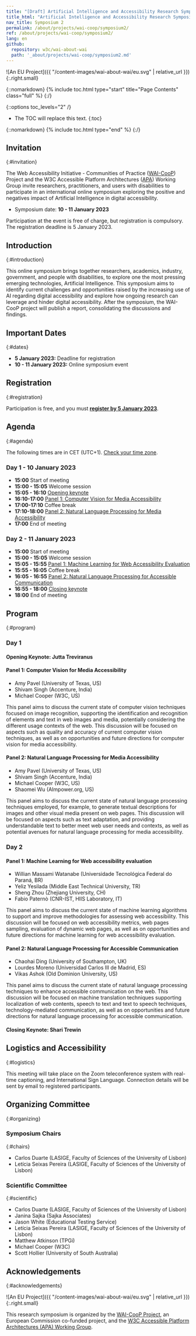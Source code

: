 ```yaml
---
title: "[Draft] Artificial Intelligence and Accessibility Research Symposium 10 - 11 January 2023"
title_html: "Artificial Intelligence and Accessibility Research Symposium <br /> 10 - 11 January 2023"
nav_title: Symposium 2
permalink: /about/projects/wai-coop/symposium2/
ref: /about/projects/wai-coop/symposium2/
lang: en
github:
  repository: w3c/wai-about-wai
  path: '_about/projects/wai-coop/symposium2.md'
---
```


![An EU Project]({{ "/content-images/wai-about-wai/eu.svg" | relative_url }}){:.right.small}

{::nomarkdown}
{% include toc.html type="start" title="Page Contents" class="full" %}
{:/}

{::options toc_levels="2" /}

-   The TOC will replace this text.
{:toc}


{::nomarkdown}
{% include toc.html type="end" %}
{:/}

## Invitation
{:#invitation}

The Web Accessibility Initiative - Communities of Practice ([WAI-CooP](https://www.w3.org/WAI/about/projects/wai-coop/)) Project and the W3C Accessible Platform Architectures ([APA](https://www.w3.org/WAI/APA/)) Working Group invite researchers, practitioners, and users with disabilities to participate in an international online symposium exploring the positive and negatives impact of Artificial Intelligence in digital accessibility.

- Symposium date: **10 - 11 January 2023**


Participation at the event is free of charge, but registration is compulsory. The registration deadline is 5 January 2023.

## Introduction
{:#introduction}

This online symposium brings together researchers, academics, industry, government, and people with disabilities, to explore one the most pressing emerging technologies, Artificial Intelligence. This symposium aims to identify current challenges and opportunities raised by the increasing use of AI regarding digital accessibility and explore how ongoing research can leverage and hinder digital accessibility.
After the symposium, the WAI-CooP project will publish a report, consolidating the discussions and findings.


## Important Dates
{:#dates}

-	**5 January 2023:** Deadline for registration
-	**10 - 11 January 2023:** Online symposium event

## Registration
{:#registration}

Participation is free, and you must **[register by 5 January 2023]()**.



## Agenda
{:#agenda}

The following times are in CET (UTC+1). [Check your time zone](https://www.timeanddate.com/worldclock/fixedtime.html?msg=WAI-CooP+Online+Research+Symposium&iso=20230110T15&p1=195&ah=3).
### Day 1 - 10 January 2023
-   **15:00** Start of meeting
-   **15:00 - 15:05** Welcome session
-   **15:05 - 16:10** [Opening keynote](#opening-keynote-jutta-treviranus)
-   **16:10-17:00** [Panel 1: Computer Vision for Media Accessibility](#panel-1-computer-vision-for-media-accessibility)
-   **17:00-17:10** Coffee break
-   **17:10-18:00** [Panel 2: Natural Language Processing for Media Accessibility](#panel-2-natural-language-processing-for-media-accessibility)
-   **17:00** End of meeting

### Day 2 - 11 January 2023
-   **15:00** Start of meeting
-   **15:00 - 15:05** Welcome session
-   **15:05 - 15:55** [Panel 1: Machine Learning for Web Accessibility Evaluation](#panel-1-machine-learning-for-web-accessibility-evaluation)
-   **15:55 - 16:05** Coffee break
-   **16:05 - 16:55** [Panel 2: Natural Language Processing for Accessible Communication](#panel-2-natural-language-processing-for-accessible-communication)
-   **16:55 - 18:00** [Closing keynote](#closing-keynote-shari-trewin)
-   **18:00** End of meeting

## Program
{:#program}

### Day 1

#### Opening Keynote: Jutta Treviranus


#### Panel 1: Computer Vision for Media Accessibility

- Amy Pavel (University of Texas, US)
- Shivam Singh (Accenture, India)
- Michael Cooper (W3C, US)

This panel aims to discuss the current state of computer vision techniques focused on image recognition, supporting the identification and recognition of elements and text in web images and media, potentially considering the different usage contexts of the web. This discussion will be focused on aspects such as quality and accuracy of current computer vision techniques, as well as on opportunities and future directions for computer vision for media accessibility.

#### Panel 2: Natural Language Processing for Media Accessibility
- Amy Pavel (University of Texas, US)
- Shivam Singh (Accenture, India)
- Michael Cooper (W3C, US)
- Shaomei Wu (AImpower.org, US)

This panel aims to discuss the current state of natural language processing techniques employed, for example, to generate textual descriptions for images and other visual media present on web pages. This discussion will be focused on aspects such as text adaptation, and providing understandable text to better meet web user needs and contexts, as well as potential avenues for natural language processing for media accessibility.

### Day 2
#### Panel 1: Machine Learning for Web accessibility evaluation
- Willian Massami Watanabe (Universidade Tecnológica Federal do Paraná, BR)
- Yeliz Yesilada (Middle East Technical University, TR)
- Sheng Zhou (Zhejiang University, CH)
- Fabio Paternò (CNR-IST, HIIS Laboratory, IT)

This panel aims to discuss the current state of machine learning algorithms to support and improve methodologies for assessing web accessibility. This discussion will be focused on web accessibility metrics, web pages sampling, evaluation of dynamic web pages, as well as on opportunities and future directions for machine learning for web accessibility evaluation.

#### Panel 2: Natural Language Processing for Accessible Communication
- Chaohai Ding (University of Southampton, UK)
- Lourdes Moreno (Universidad Carlos III de Madrid, ES)
- Vikas Ashok (Old Dominion University, US)

This panel aims to discuss the current state of natural language processing techniques to enhance accessible communication on the web. This discussion will be focused on machine translation techniques supporting localization of web contents, speech to text and text to speech techniques, technology-mediated communication, as well as on opportunities and future directions for natural language processing for accessible communication.


#### Closing Keynote: Shari Trewin


## Logistics and Accessibility
{:#logistics}

This meeting will take place on the Zoom teleconference system with real-time captioning, and International Sign Language. Connection details will be sent by email to registered participants.



## Organizing Committee 
{:#organizing}

### Symposium Chairs
{:#chairs}

- Carlos Duarte (LASIGE, Faculty of Sciences of the University of Lisbon)
- Letícia Seixas Pereira (LASIGE, Faculty of Sciences of the University of Lisbon)

### Scientific Committee
{:#scientific}

- Carlos Duarte (LASIGE, Faculty of Sciences of the University of Lisbon)
- Janina Sajka (Sajka Associates)
- Jason White (Educational Testing Service)
- Letícia Seixas Pereira (LASIGE, Faculty of Sciences of the University of Lisbon)
- Matthew Atkinson (TPGi)
- Michael Cooper (W3C)
- Scott Hollier (University of South Australia)


## Acknowledgements
{:#acknowledgements}


![An EU Project]({{ "/content-images/wai-about-wai/eu.svg" | relative_url }}){:.right.small}

This research symposium is organized by the [WAI-CooP Project](https://www.w3.org/WAI/about/projects/wai-coop/), an European Commission co-funded project, and the [W3C Accessible Platform Architectures (APA) Working Group](https://www.w3.org/WAI/APA/).
